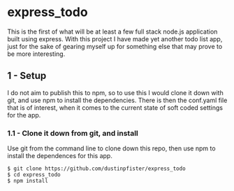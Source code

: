 # express_todo

This is the first of what will be at least a few full stack node.js application built using express. With this project I have made yet another todo list app, just for the sake of gearing myself up for something else that may prove to be more interesting.


## 1 - Setup

I do not aim to publish this to npm, so to use this I would clone it down with git, and use npm to install the dependencies. There is then the conf.yaml file that is of interest, when it comes to the current state of soft coded settings for the app.

### 1.1 - Clone it down from git, and install

Use git from the command line to clone down this repo, then use npm to install the dependences for this app.

```
$ git clone https://github.com/dustinpfister/express_todo
$ cd express_todo
$ npm install
```